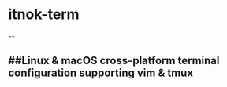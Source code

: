 # itnok-term
--

##Linux &amp; macOS cross-platform terminal configuration supporting vim &amp; tmux
--
